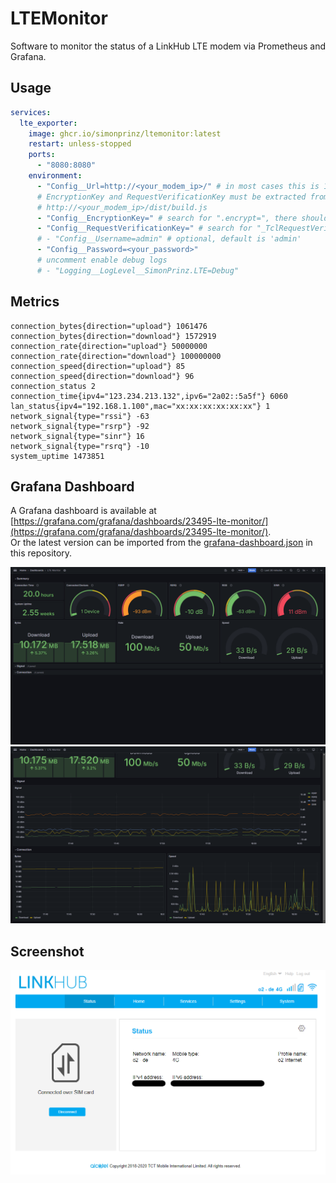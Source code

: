 # LTEMonitor

Software to monitor the status of a LinkHub LTE modem via Prometheus and Grafana.

## Usage

```yaml
services:
  lte_exporter:
    image: ghcr.io/simonprinz/ltemonitor:latest
    restart: unless-stopped
    ports:
      - "8080:8080"
    environment:
      - "Config__Url=http://<your_modem_ip>/" # in most cases this is 192.168.1.1
      # EncryptionKey and RequestVerificationKey must be extracted from the JavaScript code at:
      # http://<your_modem_ip>/dist/build.js
      - "Config__EncryptionKey=" # search for ".encrypt=", there should be a long string somewhere
      - "Config__RequestVerificationKey=" # search for "_TclRequestVerificationKey="
      # - "Config__Username=admin" # optional, default is 'admin'
      - "Config__Password=<your_password>"
      # uncomment enable debug logs
      # - "Logging__LogLevel__SimonPrinz.LTE=Debug"
```

## Metrics

```prototext
connection_bytes{direction="upload"} 1061476
connection_bytes{direction="download"} 1572919
connection_rate{direction="upload"} 50000000
connection_rate{direction="download"} 100000000
connection_speed{direction="upload"} 85
connection_speed{direction="download"} 96
connection_status 2
connection_time{ipv4="123.234.213.132",ipv6="2a02::5a5f"} 6060
lan_status{ipv4="192.168.1.100",mac="xx:xx:xx:xx:xx:xx"} 1
network_signal{type="rssi"} -63
network_signal{type="rsrp"} -92
network_signal{type="sinr"} 16
network_signal{type="rsrq"} -10
system_uptime 1473851
```

## Grafana Dashboard

A Grafana dashboard is available at [https://grafana.com/grafana/dashboards/23495-lte-monitor/](https://grafana.com/grafana/dashboards/23495-lte-monitor/).  
Or the latest version can be imported from the [grafana-dashboard.json](grafana-dashboard.json) in this repository.

![Grafana Summary](screenshot/grafana-summary.png)
![Grafana Extended](screenshot/grafana-extended.png)

## Screenshot

![LinkHub Screenshot](screenshot/LinkHub.png)
